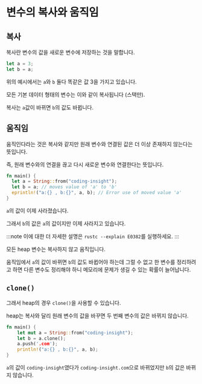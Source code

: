 # 변수의 복사와 움직임

## 복사

복사란 변수의 값을 새로운 변수에 저장하는 것을 말합니다.

```rust
let a = 3;
let b = a;
```

위의 예시에서는 `a`와 `b` 둘다 똑같은 값 3을 가지고 있습니다.

모든 기본 데이터 형태의 변수는 이와 같이 복사됩니다 (스택만).

복사는 `a`값이 바뀌면 `b`의 값도 바뀝니다.

## 움직임

움직인다라는 것은 복사와 같지만 원래 변수와 연결된 값은 더 이상 존재하지 않는다는 뜻입니다.

즉, 원래 변수와의 연결을 끊고 다시 새로운 변수와 연결한다는 뜻입니다.

```rust
fn main() {
  let a = String::from("coding-insight");
  let b = a; // moves value of 'a' to 'b'
  eprintln!("a:{} , b:{}", a, b); // Error use of moved value 'a'
}
```

`a`의 값이 이제 사라졌습니다.

그래서 `b`의 값은 `a`의 값이지만 이제 사라지고 있습니다.

:::note
이에 대한 더 자세한 설명은 `rustc --explain E0382`를 실행하세요.
:::

모든 heap 변수는 복사하지 않고 움직입니다.

움직임에서 `a`의 값이 바뀌면 `b`의 값도 바뀝어야 하는데 그럴 수 없고 한 변수를 정리하려고 하면 다른 변수도 정리해야 하니 메모리에 문제가 생길 수 있는 확률이 늘어납니다.

## `clone()`

그래서 heap의 경우 `clone()`을 사용할 수 있습니다.

heap는 복사와 달리 원래 변수의 값을 바꾸면 두 번째 변수의 값은 바뀌지 않습니다.

```rust
fn main() {
    let mut a = String::from("coding-insight");
    let b = a.clone();
    a.push('.com');
    println!("a:{} , b:{}", a, b);
}
```

`a`의 값이 `coding-insight`였다가 `coding-insight.com`으로 바뀌었지만 `b`의 값은 바뀌지 않습니다.
